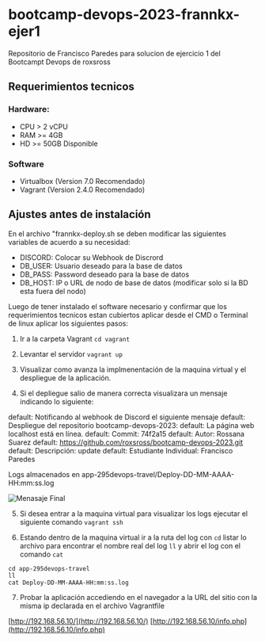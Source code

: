 # bootcamp-devops-2023-frannkx-ejer1
Repositorio de Francisco Paredes para solucion de ejercicio 1 del Bootcampt Devops de roxsross

## Requerimientos tecnicos

### Hardware: 

* CPU > 2 vCPU
* RAM >= 4GB 
* HD >= 50GB Disponible

### Software
* Virtualbox (Version 7.0 Recomendado)
* Vagrant (Version 2.4.0 Recomendado)

## Ajustes antes de instalación

En el archivo "frannkx-deploy.sh se deben modificar las siguientes variables de acuerdo a su necesidad:

* DISCORD: Colocar su Webhook de Discrord
* DB_USER: Usuario deseado para la base de datos
* DB_PASS: Password deseado para la base de datos
* DB_HOST: IP o URL de nodo de base de datos (modificar solo si la BD esta fuera del nodo)

Luego de tener instalado el software necesario y confirmar que los requerimientos tecnicos estan cubiertos aplicar desde el CMD o Terminal de linux aplicar los siguientes pasos:

1. Ir a la carpeta Vagrant
```cd vagrant```

2. Levantar el servidor
```vagrant up```

3. Visualizar como avanza la implmenentación de la maquina virtual y el despliegue de la aplicación.

4. Si el depliegue salio de manera correcta visualizara un mensaje indicando lo siguiente:

default:  Notificando al webhook de Discord el siguiente mensaje
default:  Despliegue del repositorio bootcamp-devops-2023:
default: La página web localhost está en línea.
default: Commit: 74f2a15
default: Autor: Rossana Suarez
default: https://github.com/roxsross/bootcamp-devops-2023.git
default: Descripción: update
default: Estudiante Individual: Francisco Paredes

Logs almacenados en app-295devops-travel/Deploy-DD-MM-AAAA-HH:mm:ss.log

![Menasaje Final](img/mensaje_final.png "Mensaje Final")


5. Si desea entrar a la maquina virtual para visualizar los logs ejecutar el siguiente comando 
```vagrant ssh```

6. Estando dentro de la maquina virtual ir a la ruta del log con `cd` listar lo archivo para encontrar el nombre real del log `ll` y abrir el log con el comando `cat`
```
cd app-295devops-travel
ll
cat Deploy-DD-MM-AAAA-HH:mm:ss.log
```

7. Probar la aplicación accediendo en el navegador a la URL del sitio con la misma ip declarada en el archivo Vagrantfile

[http://192.168.56.10/](http://192.168.56.10/)
[http://192.168.56.10/info.php](http://192.168.56.10/info.php)
